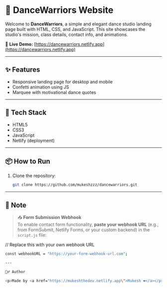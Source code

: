 <!-- <h1><b>Dance Warriors Studio :</b></h1>
<h4>Visit this Website for the preview :</h4>
<b>Website :</b> <strong>https://dancewarriors.netlify.app/</strong>
                                                                                    -->
# 💃 DanceWarriors Website

Welcome to **DanceWarriors**, a simple and elegant dance studio landing page built with HTML, CSS, and JavaScript. This site showcases the studio's mission, class details, contact info, and animations.

🔗 **Live Demo:** [https://dancewarriors.netlify.app](https://dancewarriors.netlify.app)

---

## ✨ Features

- Responsive landing page for desktop and mobile
- Confetti animation using JS
- Marquee with motivational dance quotes

---

## 🔧 Tech Stack

- HTML5  
- CSS3  
- JavaScript  
- Netlify (deployment)

---

## 📦 How to Run

1. Clone the repository:
   ```bash
   git clone https://github.com/mukeshzzz/dancewarriors.git


---

## 📌 Note

> 📥 **Form Submission Webhook**  
To enable contact form functionality, **paste your webhook URL** (e.g., from FormSubmit, Netlify Forms, or your custom backend) in the `script.js` file:

// Replace this with your own webhook URL

```bash
const webhookURL = "https://your-form-webhook-url.com";

---

🙋‍♂️ Author

<p>Made by <a href="https://mukeshthedev.netlify.app\">Mukesh ❤️</a></p>







